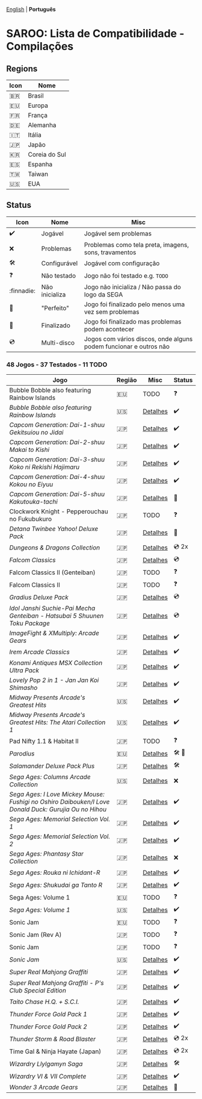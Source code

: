 [English](README.md) | **Português**

# SAROO: Lista de Compatibilidade - Compilações

## Regions

| Icon     | Nome          |
| -------- | ------------- |
| :brazil: | Brasil        |
| :eu:     | Europa        |
| :fr:     | França        |
| :de:     | Alemanha      |
| :it:     | Itália        |
| :jp:     | Japão         |
| :kr:     | Coreia do Sul |
| :es:     | Espanha       |
| :taiwan: | Taiwan        |
| :us:     | EUA           |

## Status

| Icon                | Nome           | Misc                                                              |
| ------------------- | -------------- | ----------------------------------------------------------------- |
| :heavy_check_mark:  | Jogável        | Jogável sem problemas                                             |
| :x:                 | Problemas      | Problemas como tela preta, imagens, sons, travamentos             |
| :hammer_and_wrench: | Configurável   | Jogável com configuração                                          |
| :question:          | Não testado    | Jogo não foi testado e.g. `TODO`                                  |
| :finnadie:          | Não inicializa | Jogo não inicializa / Não passa do logo da SEGA                   |
| :100:               | "Perfeito"     | Jogo foi finalizado pelo menos uma vez sem problemas              |
| :checkered_flag:    | Finalizado     | Jogo foi finalizado mas problemas podem acontecer                 |
| :cd:                | Multi-disco    | Jogos com vários discos, onde alguns podem funcionar e outros não |

### 48 Jogos - 37 Testados - 11 TODO

| Jogo                                                                                                  | Região | Misc                                                               | Status                               |
| ----------------------------------------------------------------------------------------------------- | ------ | ------------------------------------------------------------------ | ------------------------------------ |
| Bubble Bobble also featuring Rainbow Islands                                                          | :eu:   | TODO                                                               | :question:                           |
| _Bubble Bobble also featuring Rainbow Islands_                                                        | :us:   | [Detalhes](../../Regions/Compilations/USA/T-8131H/01/README.md)    | :heavy_check_mark:                   |
| _Capcom Generation: Dai-1-shuu Gekitsuiou no Jidai_                                                   | :jp:   | [Detalhes](../../Regions/Compilations/Japan/T-1232G/01/README.md)  | :heavy_check_mark:                   |
| _Capcom Generation: Dai-2-shuu Makai to Kishi_                                                        | :jp:   | [Detalhes](../../Regions/Compilations/Japan/T-1233G/01/README.md)  | :heavy_check_mark:                   |
| _Capcom Generation: Dai-3-shuu Koko ni Rekishi Hajimaru_                                              | :jp:   | [Detalhes](../../Regions/Compilations/Japan/T-1234G/01/README.md)  | :heavy_check_mark:                   |
| _Capcom Generation: Dai-4-shuu Kokou no Eiyuu_                                                        | :jp:   | [Detalhes](../../Regions/Compilations/Japan/T-1235G/01/README.md)  | :heavy_check_mark:                   |
| _Capcom Generation: Dai-5-shuu Kakutouka-tachi_                                                       | :jp:   | [Detalhes](../../Regions/Compilations/Japan/T-1236G/README.md)     | :100:                                |
| Clockwork Knight - Pepperouchau no Fukubukuro                                                         | :jp:   | TODO                                                               | :question:                           |
| _Detana Twinbee Yahoo! Deluxe Pack_                                                                   | :jp:   | [Detalhes](../../Regions/Compilations/Japan/T-9505G/README.md)     | :100:                                |
| _Dungeons & Dragons Collection_                                                                       | :jp:   | [Detalhes](../../Regions/Compilations/Japan/T-1245G/README.md)     | :cd: 2x                              |
| _Falcom Classics_                                                                                     | :jp:   | [Detalhes](../../Regions/Compilations/Japan/T-31503G/01/README.md) | :cd:                                 |
| Falcom Classics II (Genteiban)                                                                        | :jp:   | TODO                                                               | :question:                           |
| Falcom Classics II                                                                                    | :jp:   | TODO                                                               | :question:                           |
| _Gradius Deluxe Pack_                                                                                 | :jp:   | [Detalhes](../../Regions/Compilations/Japan/T-31503G/01/README.md) | :cd:                                 |
| _Idol Janshi Suchie-Pai Mecha Genteiban - Hatsubai 5 Shuunen Toku Package_                            | :jp:   | [Detalhes](../../Regions/Compilations/Japan/T-5716G/01/README.md)  | :cd:                                 |
| _ImageFight & XMultiply: Arcade Gears_                                                                | :jp:   | [Detalhes](../../Regions/Compilations/Japan/T-26110G/01/README.md) | :heavy_check_mark:                   |
| _Irem Arcade Classics_                                                                                | :jp:   | [Detalhes](../../Regions/Compilations/Japan/T-22403G/01/README.md) | :heavy_check_mark:                   |
| _Konami Antiques MSX Collection Ultra Pack_                                                           | :jp:   | [Detalhes](../../Regions/Compilations/Japan/T-9530G/01/README.md)  | :heavy_check_mark:                   |
| _Lovely Pop 2 in 1 - Jan Jan Koi Shimasho_                                                            | :jp:   | [Detalhes](../../Regions/Compilations/Japan/T-5801G/01/README.md)  | :heavy_check_mark:                   |
| _Midway Presents Arcade's Greatest Hits_                                                              | :us:   | [Detalhes](../../Regions/Compilations/USA/T-9703H/01/README.md)    | :heavy_check_mark:                   |
| _Midway Presents Arcade's Greatest Hits: The Atari Collection 1_                                      | :us:   | [Detalhes](../../Regions/Compilations/USA/T-9706H/01/README.md)    | :heavy_check_mark:                   |
| Pad Nifty 1.1 & Habitat II                                                                            | :jp:   | TODO                                                               | :question:                           |
| _Parodius_                                                                                            | :eu:   | [Detalhes](../../Regions/Compilations/Europe/T-9501H-50/README.md) | :hammer_and_wrench: :checkered_flag: |
| _Salamander Deluxe Pack Plus_                                                                         | :jp:   | [Detalhes](../../Regions/Compilations/Japan/T-9520G/README.md)     | :hammer_and_wrench:                  |
| _Sega Ages: Columns Arcade Collection_                                                                | :us:   | [Detalhes](../../Regions/Compilations/Japan/GS-9161/01/README.md)  | :x:                                  |
| _Sega Ages: I Love Mickey Mouse: Fushigi no Oshiro Daibouken/I Love Donald Duck: Gurujia Ou no Hihou_ | :jp:   | [Detalhes](../../Regions/Compilations/Japan/GS-9179/01/README.md)  | :heavy_check_mark:                   |
| _Sega Ages: Memorial Selection Vol. 1_                                                                | :jp:   | [Detalhes](../../Regions/Compilations/Japan/GS-9135/01/README.md)  | :heavy_check_mark:                   |
| _Sega Ages: Memorial Selection Vol. 2_                                                                | :jp:   | [Detalhes](../../Regions/Compilations/Japan/GS-9163/01/README.md)  | :heavy_check_mark:                   |
| _Sega Ages: Phantasy Star Collection_                                                                 | :jp:   | [Detalhes](../../Regions/Compilations/Japan/GS-9186/01/README.md)  | :x:                                  |
| _Sega Ages: Rouka ni Ichidant-R_                                                                      | :jp:   | [Detalhes](../../Regions/Compilations/Japan/GS-9043/01/README.md)  | :heavy_check_mark:                   |
| _Sega Ages: Shukudai ga Tanto R_                                                                      | :jp:   | [Detalhes](../../Regions/Compilations/Japan/GS-9042/01/README.md)  | :heavy_check_mark:                   |
| Sega Ages: Volume 1                                                                                   | :eu:   | TODO                                                               | :question:                           |
| _Sega Ages: Volume 1_                                                                                 | :us:   | [Detalhes](../../Regions/Compilations/USA/T-12707H/01/README.md)   | :heavy_check_mark:                   |
| Sonic Jam                                                                                             | :eu:   | TODO                                                               | :question:                           |
| Sonic Jam (Rev A)                                                                                     | :jp:   | TODO                                                               | :question:                           |
| Sonic Jam                                                                                             | :jp:   | TODO                                                               | :question:                           |
| _Sonic Jam_                                                                                           | :us:   | [Detalhes](../../Regions/Compilations/USA/MK-81079/01/README.md)   | :heavy_check_mark:                   |
| _Super Real Mahjong Graffiti_                                                                         | :jp:   | [Detalhes](../../Regions/Compilations/Japan/T-16504G/01/README.md) | :heavy_check_mark:                   |
| _Super Real Mahjong Graffiti - P's Club Special Edition_                                              | :jp:   | [Detalhes](../../Regions/Compilations/Japan/T-16506G/01/README.md) | :heavy_check_mark:                   |
| _Taito Chase H.Q. + S.C.I._                                                                           | :jp:   | [Detalhes](../../Regions/Compilations/Japan/T-1105G/01/README.md)  | :heavy_check_mark:                   |
| _Thunder Force Gold Pack 1_                                                                           | :jp:   | [Detalhes](../../Regions/Compilations/Japan/T-1807G/01/README.md)  | :heavy_check_mark:                   |
| _Thunder Force Gold Pack 2_                                                                           | :jp:   | [Detalhes](../../Regions/Compilations/Japan/T-1808G/01/README.md)  | :heavy_check_mark:                   |
| _Thunder Storm & Road Blaster_                                                                        | :jp:   | [Detalhes](../../Regions/Compilations/T-20701G/README.md)          | :cd: 2x                              |
| Time Gal & Ninja Hayate (Japan)                                                                       | :jp:   | [Detalhes](../../Regions/Compilations/T-20702G/README.md)          | :cd: 2x                              |
| _Wizardry Llylgamyn Saga_                                                                             | :jp:   | [Detalhes](../../Regions/Compilations/Japan/T-38601G/README.md)    | :hammer_and_wrench:                  |
| _Wizardry VI & VII Complete_                                                                          | :jp:   | [Detalhes](../../Regions/Compilations/Japan/T-1306G/01/README.md)  | :heavy_check_mark:                   |
| _Wonder 3 Arcade Gears_                                                                               | :jp:   | [Detalhes](../../Regions/Compilations/Japan/T-26107G/01/README.md) | :100:                                |
